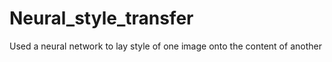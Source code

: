 # Neural_style_transfer
Used a neural network to lay style of one image onto the content of another
